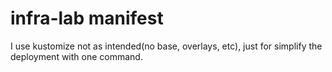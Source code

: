 # infra-lab manifest
I use kustomize not as intended(no base, overlays, etc), just for simplify the deployment with one command.
